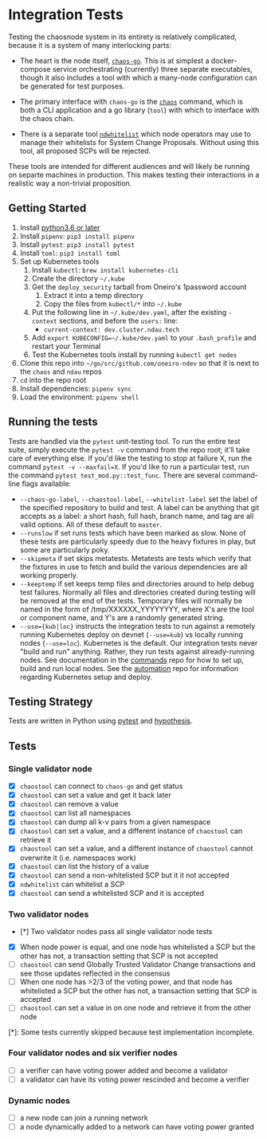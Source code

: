 # Integration Tests

Testing the chaosnode system in its entirety is relatively complicated, because it is a system of many interlocking parts:

- The heart is the node itself, [`chaos-go`](https://us-east-1.console.aws.amazon.com/codecommit/home?region=us-east-1#/repository/chaos-go/browse/HEAD/--/). This is at simplest a docker-compose service orchestrating (currently) three separate executables, though it also includes a tool with which a many-node configuration can be generated for test purposes.

- The primary interface with `chaos-go` is the [`chaos`](https://us-east-1.console.aws.amazon.com/codecommit/home?region=us-east-1#/repository/chaostool/browse/HEAD/--/) command, which is both a CLI application and a go library (`tool`) with which to interface with the chaos chain.

- There is a separate tool [`ndwhitelist`](https://us-east-1.console.aws.amazon.com/codecommit/home?region=us-east-1#/repository/whitelist/browse/HEAD/--/) which node operators may use to manage their whitelists for System Change Proposals. Without using this tool, all proposed SCPs will be rejected.

These tools are intended for different audiences and will likely be running on separte machines in production. This makes testing their interactions in a realistic way a non-trivial proposition.

## Getting Started

1. Install [python3.6 or later](https://www.python.org/downloads/)
1. Install `pipenv`: `pip3 install pipenv`
1. Install `pytest`: `pip3 install pytest`
1. Install `toml`: `pip3 install toml`
1. Set up Kubernetes tools
    1. Install `kubectl`: `brew install kubernetes-cli`
    1. Create the directory `~/.kube`
    1. Get the `deploy_security` tarball from Oneiro's 1password account
        1. Extract it into a temp directory
        1. Copy the files from `kubectl/*` into `~/.kube`
    1. Put the following line in `~/.kube/dev.yaml`, after the existing `- context` sections, and before the `users:` line:
       - `current-context: dev.cluster.ndau.tech`
    1. Add `export KUBECONFIG=~/.kube/dev.yaml` to your `.bash_profile` and restart your Terminal
    1. Test the Kubernetes tools install by running `kubectl get nodes`
1. Clone this repo into `~/go/src/github.com/oneiro-ndev` so that it is next to the `chaos` and `ndau` repos
1. `cd` into the repo root
1. Install dependencies: `pipenv sync`
1. Load the environment: `pipenv shell`

## Running the tests

Tests are handled via the `pytest` unit-testing tool. To run the entire test suite, simply execute the `pytest -v` command from the repo root; it'll take care of everything else. If you'd like the testing to stop at failure X, run the command `pytest -v --maxfail=X`.  If you'd like to run a particular test, run the command `pytest test_mod.py::test_func`.  There are several command-line flags available:

- `--chaos-go-label`, `--chaostool-label`, `--whitelist-label` set the label of the specified repository to build and test. A label can be anything that git accepts as a label: a short hash, full hash, branch name, and tag are all valid options. All of these default to `master`.
- `--runslow` if set runs tests which have been marked as slow. None of these tests are particularly speedy due to the heavy fixtures in play, but some are particularly poky.
- `--skipmeta` if set skips metatests. Metatests are tests which verify that the fixtures in use to fetch and build the various dependencies are all working properly.
- `--keeptemp` if set keeps temp files and directories around to help debug test failures.  Normally all files and directories created during testing will be removed at the end of the tests.  Temporary files will normally be named in the form of /tmp/XXXXXX_YYYYYYYY, where X's are the tool or component name, and Y's are a randomly generated string.
- `--use={kub|loc}` instructs the integration tests to run against a remotely running Kubernetes deploy on devnet (`--use=kub`) vs locally running nodes (`--use=loc`).  Kubernetes is the default.  Our integration tests never "build and run" anything.  Rather, they run tests against already-running nodes.  See documentation in the [commands](https://github.com/oneiro-ndev/commands) repo for how to set up, build and run local nodes.  See the [automation](https://github.com/oneiro-ndev/automation) repo for information regarding Kubernetes setup and deploy.

## Testing Strategy

Tests are written in Python using [pytest](https://docs.pytest.org/en/latest/) and [hypothesis](https://hypothesis.readthedocs.io/en/latest/).

## Tests

### Single validator node

- [X] `chaostool` can connect to `chaos-go` and get status
- [X] `chaostool` can set a value and get it back later
- [X] `chaostool` can remove a value
- [X] `chaostool` can list all namespaces
- [X] `chaostool` can dump all k-v pairs from a given namespace
- [X] `chaostool` can set a value, and a different instance of `chaostool` can retrieve it
- [X] `chaostool` can set a value, and a different instance of `chaostool` cannot overwrite it (i.e. namespaces work)
- [X] `chaostool` can list the history of a value
- [X] `chaostool` can send a non-whitelisted SCP but it it not accepted
- [X] `ndwhitelist` can whitelist a SCP
- [X] `chaostool` can send a whitelisted SCP and it is accepted

### Two validator nodes

- [*] Two validator nodes pass all single validator node tests
- [X] When node power is equal, and one node has whitelisted a SCP but the other has not, a transaction setting that SCP is not accepted
- [ ] `chaostool` can send Globally Trusted Validator Change transactions and see those updates reflected in the consensus
- [ ] When one node has >2/3 of the voting power, and that node has whitelisted a SCP but the other has not, a transaction setting that SCP is accepted
- [ ] `chaostool` can set a value in on one node and retrieve it from the other node

[*]: Some tests currently skipped because test implementation incomplete.

### Four validator nodes and six verifier nodes

- [ ] a verifier can have voting power added and become a validator
- [ ] a validator can have its voting power rescinded and become a verifier

### Dynamic nodes

- [ ] a new node can join a running network
- [ ] a node dynamically added to a network can have voting power granted
